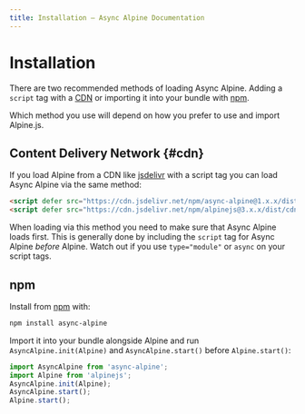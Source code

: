 ```yaml
---
title: Installation — Async Alpine Documentation
---
```


# Installation

There are two recommended methods of loading Async Alpine. Adding a `script` tag with a [CDN](#cdn) or importing it into your bundle with [npm](#npm).

Which method you use will depend on how you prefer to use and import Alpine.js.

## Content Delivery Network {#cdn}

If you load Alpine from a CDN like [jsdelivr](https://www.jsdelivr.com/package/npm/async-alpine) with a script tag you can load Async Alpine via the same method:

```html
<script defer src="https://cdn.jsdelivr.net/npm/async-alpine@1.x.x/dist/async-alpine.script.js"></script>
<script defer src="https://cdn.jsdelivr.net/npm/alpinejs@3.x.x/dist/cdn.min.js"></script>
```

When loading via this method you need to make sure that Async Alpine loads first. This is generally done by including the `script` tag for Async Alpine *before* Alpine. Watch out if you use `type="module"` or `async` on your script tags.

## npm

Install from [npm](https://www.npmjs.com/package/async-alpine) with:

```sh
npm install async-alpine
```

Import it into your bundle alongside Alpine and run `AsyncAlpine.init(Alpine)` and `AsyncAlpine.start()` before `Alpine.start()`:

```js
import AsyncAlpine from 'async-alpine';
import Alpine from 'alpinejs';
AsyncAlpine.init(Alpine);
AsyncAlpine.start();
Alpine.start();
```
